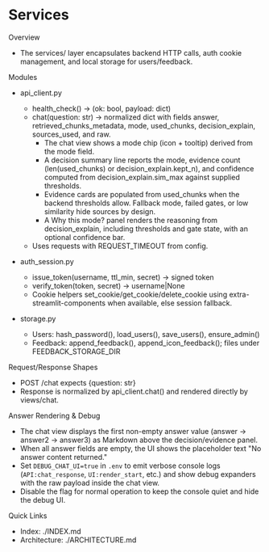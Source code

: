 # Services

Overview

- The services/ layer encapsulates backend HTTP calls, auth cookie management, and local storage for users/feedback.

Modules

- api_client.py
  - health_check() -> (ok: bool, payload: dict)
  - chat(question: str) -> normalized dict with fields answer, retrieved_chunks_metadata, mode, used_chunks, decision_explain, sources_used, and raw.
    - The chat view shows a mode chip (icon + tooltip) derived from the mode field.
    - A decision summary line reports the mode, evidence count (len(used_chunks) or decision_explain.kept_n), and confidence computed from decision_explain.sim_max against supplied thresholds.
    - Evidence cards are populated from used_chunks when the backend thresholds allow. Fallback mode, failed gates, or low similarity hide sources by design.
    - A Why this mode? panel renders the reasoning from decision_explain, including thresholds and gate state, with an optional confidence bar.
  - Uses requests with REQUEST_TIMEOUT from config.

- auth_session.py
  - issue_token(username, ttl_min, secret) -> signed token
  - verify_token(token, secret) -> username|None
  - Cookie helpers set_cookie/get_cookie/delete_cookie using extra-streamlit-components when available, else session fallback.

- storage.py
  - Users: hash_password(), load_users(), save_users(), ensure_admin()
  - Feedback: append_feedback(), append_icon_feedback(); files under FEEDBACK_STORAGE_DIR

Request/Response Shapes

- POST /chat expects {question: str}
- Response is normalized by api_client.chat() and rendered directly by views/chat.

Answer Rendering & Debug

- The chat view displays the first non-empty answer value (answer -> answer2 -> answer3) as Markdown above the decision/evidence panel.
- When all answer fields are empty, the UI shows the placeholder text "No answer content returned."
- Set `DEBUG_CHAT_UI=true` in `.env` to emit verbose console logs (`API:chat_response`, `UI:render_start`, etc.) and show debug expanders with the raw payload inside the chat view.
- Disable the flag for normal operation to keep the console quiet and hide the debug UI.

Quick Links

- Index: ./INDEX.md
- Architecture: ./ARCHITECTURE.md
